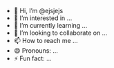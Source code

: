 - 👋 Hi, I’m @ejsjejs
- 👀 I’m interested in ...
- 🌱 I’m currently learning ...
- 💞️ I’m looking to collaborate on ...
- 📫 How to reach me ...
- 😄 Pronouns: ...
- ⚡ Fun fact: ...

<!---
ejsjejs/ejsjejs is a ✨ special ✨ repository because its `README.md` (this file) appears on your GitHub profile.
You can click the Preview link to take a look at your changes.
--->
